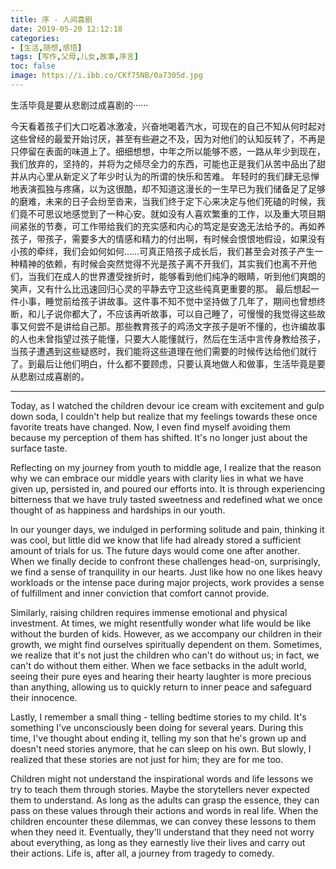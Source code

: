 ```yaml
---
title: 序 - 人间喜剧
date: 2019-05-20 12:12:18
categories:
- [生活,随想,感悟]
tags: [写作,父母,儿女,故事,序言]
toc: false
image: https://i.ibb.co/CKf75NB/0a7305d.jpg
---
```

生活毕竟是要从悲剧过成喜剧的······
<!--more-->
今天看着孩子们大口吃着冰激凌，兴奋地喝着汽水，可现在的自己不知从何时起对这些曾经的最爱开始讨厌，甚至有些避之不及，因为对他们的认知反转了，不再是只停留在表面的味道上了。细细想想，中年之所以能够不惑，一路从年少到现在，我们放弃的，坚持的，并将为之倾尽全力的东西，可能也正是我们从苦中品出了甜并从内心里从新定义了年少时认为的所谓的快乐和苦难。
年轻时的我们肆无忌惮地表演孤独与疼痛，以为这很酷，却不知道这漫长的一生早已为我们储备足了足够的磨难，未来的日子会纷至沓来，当我们终于定下心来决定与他们死磕的时候，我们竟不可思议地感觉到了一种心安。就如没有人喜欢繁重的工作，以及重大项目期间紧张的节奏，可工作带给我们的充实感和内心的笃定是安逸无法给予的。再如养孩子，带孩子，需要多大的情感和精力的付出啊，有时候会恨恨地假设，如果没有小孩的牵绊，我们会如何如何……可真正陪孩子成长后，我们甚至会对孩子产生一种精神的依赖，有时候会突然觉得不光是孩子离不开我们，其实我们也离不开他们，当我们在成人的世界遭受挫折时，能够看到他们纯净的眼睛，听到他们爽朗的笑声，又有什么比迅速回归心灵的平静去守卫这些纯真更重要的那。
最后想起一件小事，睡觉前给孩子讲故事。这件事不知不觉中坚持做了几年了，期间也曾想终断，和儿子说你都大了，不应该再听故事，可以自己睡了，可慢慢的我觉得这些故事又何尝不是讲给自己那。那些教育孩子的鸡汤文字孩子是听不懂的，也许编故事的人也未曾指望过孩子能懂，只要大人能懂就行，然后在生活中言传身教给孩子，当孩子遭遇到这些疑惑时，我们能将这些道理在他们需要的时候传达给他们就行了。到最后让他们明白，什么都不要顾虑，只要认真地做人和做事，生活毕竟是要从悲剧过成喜剧的。

---

Today, as I watched the children devour ice cream with excitement and gulp down soda, I couldn't help but realize that my feelings towards these once favorite treats have changed. Now, I even find myself avoiding them because my perception of them has shifted. It's no longer just about the surface taste. 

Reflecting on my journey from youth to middle age, I realize that the reason why we can embrace our middle years with clarity lies in what we have given up, persisted in, and poured our efforts into. It is through experiencing bitterness that we have truly tasted sweetness and redefined what we once thought of as happiness and hardships in our youth.

In our younger days, we indulged in performing solitude and pain, thinking it was cool, but little did we know that life had already stored a sufficient amount of trials for us. The future days would come one after another. When we finally decide to confront these challenges head-on, surprisingly, we find a sense of tranquility in our hearts. Just like how no one likes heavy workloads or the intense pace during major projects, work provides a sense of fulfillment and inner conviction that comfort cannot provide.

Similarly, raising children requires immense emotional and physical investment. At times, we might resentfully wonder what life would be like without the burden of kids. However, as we accompany our children in their growth, we might find ourselves spiritually dependent on them. Sometimes, we realize that it's not just the children who can't do without us; in fact, we can't do without them either. When we face setbacks in the adult world, seeing their pure eyes and hearing their hearty laughter is more precious than anything, allowing us to quickly return to inner peace and safeguard their innocence.

Lastly, I remember a small thing - telling bedtime stories to my child. It's something I've unconsciously been doing for several years. During this time, I've thought about ending it, telling my son that he's grown up and doesn't need stories anymore, that he can sleep on his own. But slowly, I realized that these stories are not just for him; they are for me too.

Children might not understand the inspirational words and life lessons we try to teach them through stories. Maybe the storytellers never expected them to understand. As long as the adults can grasp the essence, they can pass on these values through their actions and words in real life. When the children encounter these dilemmas, we can convey these lessons to them when they need it. Eventually, they'll understand that they need not worry about everything, as long as they earnestly live their lives and carry out their actions. Life is, after all, a journey from tragedy to comedy.

